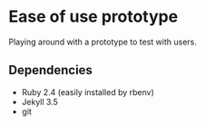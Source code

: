 # Ease of use prototype
Playing around with a prototype to test with users.

## Dependencies

- Ruby 2.4 (easily installed by rbenv)
- Jekyll 3.5
- git
